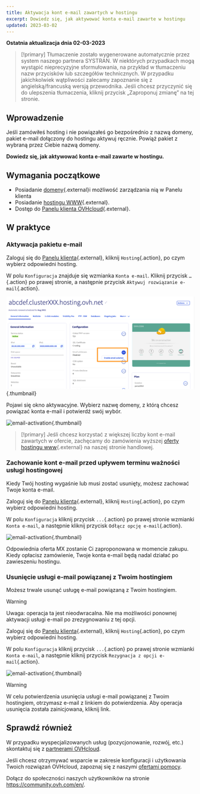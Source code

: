 ```yaml
---
title: Aktywacja kont e-mail zawartych w hostingu
excerpt: Dowiedz się, jak aktywować konta e-mail zawarte w hostingu
updated: 2023-03-02
---
```


**Ostatnia aktualizacja dnia 02-03-2023**

> [!primary]
> Tłumaczenie zostało wygenerowane automatycznie przez system naszego partnera SYSTRAN. W niektórych przypadkach mogą wystąpić nieprecyzyjne sformułowania, na przykład w tłumaczeniu nazw przycisków lub szczegółów technicznych. W przypadku jakichkolwiek wątpliwości zalecamy zapoznanie się z angielską/francuską wersją przewodnika. Jeśli chcesz przyczynić się do ulepszenia tłumaczenia, kliknij przycisk „Zaproponuj zmianę” na tej stronie.
>

## Wprowadzenie 

Jeśli zamówiłeś hosting i nie powiązałeś go bezpośrednio z nazwą domeny, pakiet e-mail dołączony do hostingu aktywuj ręcznie. Powiąż pakiet z wybraną przez Ciebie nazwą domeny.

**Dowiedz się, jak aktywować konta e-mail zawarte w hostingu.**

## Wymagania początkowe

- Posiadanie [domeny](https://www.ovhcloud.com/pl/domains/){.external}i możliwość zarządzania nią w Panelu klienta
- Posiadanie [hostingu WWW](https://www.ovhcloud.com/pl/web-hosting/){.external}.
- Dostęp do [Panelu klienta OVHcloud](https://www.ovh.com/auth/?action=gotomanager&from=https://www.ovh.pl/&ovhSubsidiary=pl){.external}.

## W praktyce

### Aktywacja pakietu e-mail

Zaloguj się do [Panelu klienta](https://www.ovh.com/auth/?action=gotomanager&from=https://www.ovh.pl/&ovhSubsidiary=pl){.external}, kliknij `Hosting`{.action}, po czym wybierz odpowiedni hosting.

W polu `Konfiguracja` znajduje się wzmianka `Konta e-mail`. Kliknij przycisk `…`{.action} po prawej stronie, a następnie przycisk `Aktywuj rozwiązanie e-mail`{.action}.

![email-activation](images/mail-hosting01.png){.thumbnail}

Pojawi się okno aktywacyjne. Wybierz nazwę domeny, z którą chcesz powiązać konta e-mail i potwierdź swój wybór.

![email-activation](images/mail-hosting02.png){.thumbnail}

> [!primary]
> Jeśli chcesz korzystać z większej liczby kont e-mail zawartych w ofercie, zachęcamy do zamówienia wyższej [oferty hostingu www](https://www.ovhcloud.com/pl/web-hosting/){.external} na naszej stronie handlowej.

### Zachowanie kont e-mail przed upływem terminu ważności usługi hostingowej

Kiedy Twój hosting wygaśnie lub musi zostać usunięty, możesz zachować Twoje konta e-mail.

Zaloguj się do [Panelu klienta](https://www.ovh.com/auth/?action=gotomanager&from=https://www.ovh.pl/&ovhSubsidiary=pl){.external}, kliknij `Hosting`{.action}, po czym wybierz odpowiedni hosting.

W polu `Konfiguracja` kliknij przycisk `...`{.action} po prawej stronie wzmianki `Konta e-mail`, a następnie kliknij przycisk `Odłącz opcję e-mail`{.action}.

![email-activation](images/mail-hosting03.png){.thumbnail}

Odpowiednia oferta MX zostanie Ci zaproponowana w momencie zakupu. Kiedy opłacisz zamówienie, Twoje konta e-mail będą nadal działać po zawieszeniu hostingu.
 
### Usunięcie usługi e-mail powiązanej z Twoim hostingiem

Możesz trwale usunąć usługę e-mail powiązaną z Twoim hostingiem.

> [!warning]
>
> Uwaga: operacja ta jest nieodwracalna. Nie ma możliwości ponownej aktywacji usługi e-mail po zrezygnowaniu z tej opcji.

Zaloguj się do [Panelu klienta](https://www.ovh.com/auth/?action=gotomanager&from=https://www.ovh.pl/&ovhSubsidiary=pl){.external}, kliknij `Hosting`{.action}, po czym wybierz odpowiedni hosting.

W polu `Konfiguracja` kliknij przycisk `...`{.action} po prawej stronie wzmianki `Konta e-mail`, a następnie kliknij przycisk `Rezygnacja z opcji e-mail`{.action}.

![email-activation](images/mail-hosting04.png){.thumbnail}

> [!warning]
>
> W celu potwierdzenia usunięcia usługi e-mail powiązanej z Twoim hostingiem, otrzymasz e-mail z linkiem do potwierdzenia. Aby operacja usunięcia została zainicjowana, kliknij link.

## Sprawdź również

W przypadku wyspecjalizowanych usług (pozycjonowanie, rozwój, etc.) skontaktuj się z [partnerami OVHcloud](https://partner.ovhcloud.com/pl/directory/).

Jeśli chcesz otrzymywać wsparcie w zakresie konfiguracji i użytkowania Twoich rozwiązań OVHcloud, zapoznaj się z naszymi [ofertami pomocy](https://www.ovhcloud.com/pl/support-levels/).

Dołącz do społeczności naszych użytkowników na stronie <https://community.ovh.com/en/>.
